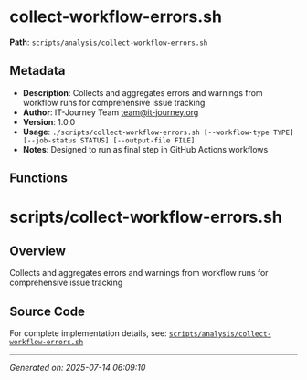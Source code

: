# collect-workflow-errors.sh

**Path**: `scripts/analysis/collect-workflow-errors.sh`

## Metadata

- **Description**: Collects and aggregates errors and warnings from workflow runs for comprehensive issue tracking
- **Author**: IT-Journey Team <team@it-journey.org>
- **Version**: 1.0.0
- **Usage**: `./scripts/collect-workflow-errors.sh [--workflow-type TYPE] [--job-status STATUS] [--output-file FILE]`
- **Notes**: Designed to run as final step in GitHub Actions workflows

## Functions

# scripts/collect-workflow-errors.sh

## Overview

Collects and aggregates errors and warnings from workflow runs for comprehensive issue tracking


## Source Code

For complete implementation details, see: [`scripts/analysis/collect-workflow-errors.sh`](../../scripts/analysis/collect-workflow-errors.sh)

---
*Generated on: 2025-07-14 06:09:10*
